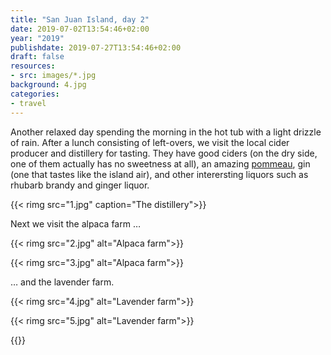 ```yaml
---
title: "San Juan Island, day 2"
date: 2019-07-02T13:54:46+02:00
year: "2019"
publishdate: 2019-07-27T13:54:46+02:00
draft: false
resources:
- src: images/*.jpg
background: 4.jpg
categories:
- travel
---
```


Another relaxed day spending the morning in the hot tub with a light drizzle of
rain. After a lunch consisting of left-overs, we visit the local cider producer
and distillery for tasting. They have good ciders (on the dry side, one of them
actually has no sweetness at all), an amazing
[pommeau](https://en.wikipedia.org/wiki/Pommeau), gin (one that tastes like the
island air), and other interersting liquors such as rhubarb brandy and ginger
liquor.

{{< rimg src="1.jpg" caption="The distillery">}}

Next we visit the alpaca farm …

{{< rimg src="2.jpg" alt="Alpaca farm">}}

{{< rimg src="3.jpg" alt="Alpaca farm">}}

… and the lavender farm.

{{< rimg src="4.jpg" alt="Lavender farm">}}

{{< rimg src="5.jpg" alt="Lavender farm">}}

{{<nextday>}}
